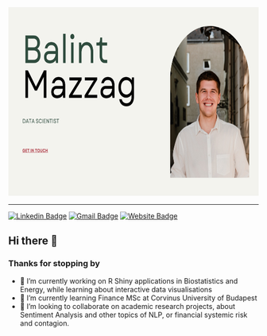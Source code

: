 <p  align="center">
<a href="https://balintmazzag.netlify.app/" target = "_blank"><img height="380" src = "https://github.com/mbalint9901/mbalint9901/blob/main/Home.png"></a>
</p>

---

[![Linkedin Badge](https://img.shields.io/badge/LinkedIn-0077B5?style=for-the-badge&logo=linkedin&logoColor=white&link=https://www.linkedin.com/in/mazzag-b%C3%A1lint-066b2b69/)](https://www.linkedin.com/in/mazzag-b%C3%A1lint-066b2b69/)
[![Gmail Badge](https://img.shields.io/badge/Gmail-D14836?style=for-the-badge&logo=gmail&logoColor=white&link=mailto:mbalint9901@gmail.com)](mailto:mbalint9901@gmail.com)
[![Website Badge](https://img.shields.io/badge/website-000000?style=for-the-badge&logo=About.me&logoColor=white&link=https://balintmazzag.netlify.app/)](https://balintmazzag.netlify.app/)

## Hi there 👋
### Thanks for stopping by

- 🔭 I’m currently working on R Shiny applications in Biostatistics and Energy, while learning about interactive data visualisations
- 🌱 I’m currently learning Finance MSc at Corvinus University of Budapest
- 👯 I’m looking to collaborate on academic research projects, about Sentiment Analysis and other topics of NLP, or financial systemic risk and contagion.


